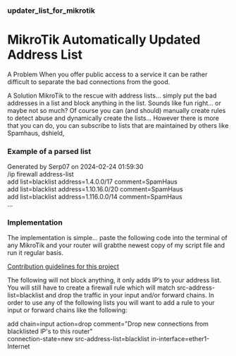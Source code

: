 ### updater_list_for_mikrotik

# MikroTik Automatically Updated Address List
A Problem
When you offer public access to a service it can be rather difficult to separate the bad connections from the good.

A Solution
MikroTik to the rescue with address lists… simply put the bad addresses in a list and block anything in the list. Sounds like fun right… or maybe not so much? Of course you can (and should) manually create rules to detect abuse and dynamically create the lists… However there is more that you can do, you can subscribe to lists that are maintained by others like Spamhaus, dshield,

### Example of a parsed list
Generated by Serp07 on 2024-02-24 01:59:30   
/ip firewall address-list   
add list=blacklist address=1.4.0.0/17 comment=SpamHaus   
add list=blacklist address=1.10.16.0/20 comment=SpamHaus   
add list=blacklist address=1.116.0.0/14 comment=SpamHaus   
...
### Implementation
The implementation is simple... paste the following code into the terminal of any MikroTik and your router will grabthe newest copy of my script file and run it regular basis.    

[Contribution guidelines for this project](updater_list_script_for_v7.xx.rsc)

The following will not block anything, it only adds IP’s to your address list. You will still have to create a firewall rule which will match src-address-list=blacklist and drop the traffic in your input and/or forward chains.
In order to use any of the following lists you will want to add a rule to your input or forward chains like the following:

add chain=input action=drop comment="Drop new connections from blacklisted IP's to this router" \
    connection-state=new src-address-list=blacklist in-interface=ether1-Internet
